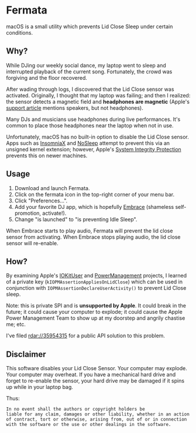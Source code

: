 # Fermata

macOS is a small utility which prevents Lid Close Sleep under certain conditions.

## Why?

While DJing our weekly social dance, my laptop went to sleep and interrupted playback of the current song. Fortunately, the crowd was forgiving and the floor recovered.

After wading through logs, I discovered that the Lid Close sensor was activated. Originally, I thought that my laptop was failing; and then I realized: the sensor detects a magnetic field and **headphones are magnetic** (Apple's [support article](https://support.apple.com/en-us/HT203315) mentions speakers, but not headphones).

Many DJs and musicians use headphones during live performances. It's common to place those headphones near the laptop when not in use.

Unfortunately, macOS has no built-in option to disable the Lid Close sensor. Apps such as [InsomniaX](https://github.com/semaja2/InsomniaX) and [NoSleep](https://github.com/integralpro/nosleep) attempt to prevent this via an unsigned kernel extension; however, Apple's [System Integrity Protection](https://en.wikipedia.org/wiki/System_Integrity_Protection) prevents this on newer machines.

## Usage

1. Download and launch Fermata.
2. Click on the fermata icon in the top-right corner of your menu bar.
3. Click "Preferences…".
4. Add your favorite DJ app, which is hopefully [Embrace](https://www.ricciadams.com/projects/embrace) (shameless self-promotion, activate!).
5. Change "is launched" to "is preventing Idle Sleep".

When Embrace starts to play audio, Fermata will prevent the lid close sensor from activating. When Embrace stops playing audio, the lid close sensor will re-enable.

## How?

By examining Apple's [IOKitUser](https://opensource.apple.com/source/IOKitUser/) and [PowerManagement](https://opensource.apple.com/source/PowerManagement) projects, I learned of a private key (`kIOPMAssertionAppliesOnLidClose`) which can be used in conjunction with `IOPMAssertionDeclareUserActivity()` to prevent Lid Close sleep.

Note: this is private SPI and is **unsupported by Apple**. It could break in the future; it could cause your computer to explode; it could cause the Apple Power Management Team to show up at my doorstep and angrily chastise me; etc.

I've filed [rdar://35954315](http://openradar.appspot.com/radar?id=4931350570205184) for a public API solution to this problem.

## Disclaimer

This software disables your Lid Close Sensor. Your computer may explode. Your computer may overheat. If you have a mechanical hard drive and forget to re-enable the sensor, your hard drive may be damaged if it spins up while in your laptop bag.

Thus:

    In no event shall the authors or copyright holders be
    liable for any claim, damages or other liability, whether in an action
    of contract, tort or otherwise, arising from, out of or in connection
    with the software or the use or other dealings in the software.


